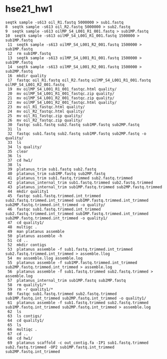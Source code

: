 # hse21_hw1

    seqtk sample -s613 oil_R1.fastq 5000000 > sub1.fastq
    8  seqtk sample -s613 oil_R2.fastq 5000000 > sub2.fastq
    9  seqtk sample -s613 oilMP_S4_L001_R1_001.fastq > sub1MP.fastq
    10  seqtk sample -s613 oilMP_S4_L001_R1_001.fastq 1500000 > sub1MP.fastq
     11  seqtk sample -s613 oilMP_S4_L001_R2_001.fastq 1500000 > sub1MP.fastq
     12  rm sub1MP.fastq
     13  seqtk sample -s613 oilMP_S4_L001_R1_001.fastq 1500000 > sub1MP.fastq
     14  seqtk sample -s613 oilMP_S4_L001_R2_001.fastq 1500000 > sub2MP.fastq
     16  mkdir quality
     17  fastqc oil_R1.fastq oil_R2.fastq oilMP_S4_L001_R1_001.fastq oilMP_S4_L001_R2_001.fastq
     19  mv oilMP_S4_L001_R1_001_fastqc.html quality/
     20  mv oilMP_S4_L001_R1_001_fastqc.zip quality/
     21  mv oilMP_S4_L001_R2_001_fastqc.zip quality/
     22  mv oilMP_S4_L001_R2_001_fastqc.html quality/
     23  mv oil_R1_fastqc.html quality/
     24  mv oil_R2_fastqc.html quality/
     25  mv oil_R1_fastqc.zip quality/
     26  mv oil_R2_fastqc.zip quality/
     30  fastqc sub1.fastq sub2.fastq sub1MP.fastq sub2MP.fastq
     31  ls
     32  fastqc sub1.fastq sub2.fastq sub1MP.fastq sub2MP.fastq -o quality/
     33  ls
     34  ls quality/
     35  clear
     36  ls
     37  cd hw1/
     38  ls
     39  platanus_trim sub1.fastq sub2.fastq
     40  platanus_trim sub1MP.fastq sub2MP.fastq
     41  platanus_trim sub1.fastq.trimmed sub2.fastq.trimmed
     42  platanus_internal_trim sub1.fastq.trimmed sub2.fastq.trimmed
     43  platanus_internal_trim sub1MP.fastq.trimmed sub2MP.fastq.trimmed
     44  mkdir quality1
     45  fastqc sub1.fastq.trimmed.int_trimmed sub2.fastq.trimmed.int_trimmed sub1MP.fastq.trimmed.int_trimmed sub2MP.fastq.trimmed.int_trimmed -o quality/
     46  fastqc sub1.fastq.trimmed.int_trimmed sub2.fastq.trimmed.int_trimmed sub1MP.fastq.trimmed.int_trimmed sub2MP.fastq.trimmed.int_trimmed -o quality1/
     47  cd quality1/
     48  multiqc .
     49  man platanus assemble
     50  platanus assemble -h
     51  cd ..
     52  mkdir contigs
     53  platanus assemble -f sub1.fastq.trimmed.int_trimmed sub2.fastq.trimmed.int_trimmed > assemble.llog
     54  mv assemble.llog assemble.log 
     55  platanus assemble -f sub1MP.fastq.trimmed.int_trimmed sub2MP.fastq.trimmed.int_trimmed > assemble.log
     56  platanus assemble -f sub1.fastq.trimmed sub2.fastq.trimmed > assemble.log
     57  platanus_internal_trim sub1MP.fastq sub2MP.fastq
     58  rm quality1/*
     59  rm -r quality1/*
     60  fastqc sub1.fastq.trimmed sub2.fastq.trimmed sub1MP.fastq.int_trimmed sub2MP.fastq.int_trimmed -o quality1/
     61  platanus assemble -f sub1.fastq.trimmed sub2.fastq.trimmed sub1MP.fastq.int_trimmed sub2MP.fastq.int_trimmed > assemble.log
     62  ls
     63  ls contigs/
     64  cd quality1/
     65  ls
     66  multiqc .
     67  cd ..
     68  cd hw1/
     69  platanus scaffold -c out_contig.fa -IP1 sub1.fastq.trimmed sub2.fastq.trimmed -OP2 sub1MP.fastq.int_trimmed sub2MP.fastq.int_trimmed
